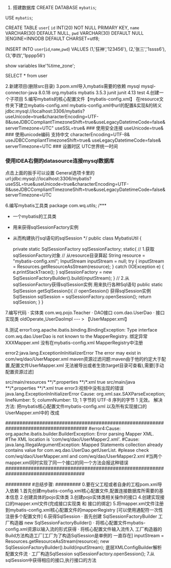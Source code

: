 1. 搭建数据库
CREATE DATABASE `mybatis`;

USE `mybatis`;

CREATE TABLE `user`(
 `id` INT(20) NOT NULL PRIMARY KEY,
 `name` VARCHAR(30) DEFAULT NULL,
 `pwd` VARCHAR(30) DEFAULT NULL 
)ENGINE=INNODB DEFAULT CHARSET=utf8;

INSERT INTO `user`(`id`,`name`,`pwd`) VALUES
(1,'狂神','123456'),
(2,'张三','1ssss6'),
(3,'李四','1pppp56')

show variables like'%time_zone';

SELECT * from user

2.新建项目(删除src目录)
3.pom.xml导入mybatis需要的依赖
<dependencies>
    <!-- https://mvnrepository.com/artifact/mysql/mysql-connector-java
         mysql驱动
    -->
    <dependency>
        <groupId>mysql</groupId>
        <artifactId>mysql-connector-java</artifactId>
        <version>8.0.18</version>
    </dependency>
    <!-- https://mvnrepository.com/artifact/org.mybatis/mybatis
         mybatis的使用(enable auto import)
    -->
    <dependency>
        <groupId>org.mybatis</groupId>
        <artifactId>mybatis</artifactId>
        <version>3.5.3</version>
    </dependency>
    <!-- https://mvnrepository.com/artifact/junit/junit
         方便测试@Test包
    -->
    <dependency>
        <groupId>junit</groupId>
        <artifactId>junit</artifactId>
        <version>4.13</version>
        <scope>test</scope>
    </dependency>
</dependencies>
4.创建一个子项目
5.编写mybatis的核心配置文件【mybatis-config.xml】
在resource文件夹下建立mybatis-config.xml
mybatis-config.xml中url的配置&amp;实现&的转义
jdbc:mysql://localhost:3306/mybatis?useUnicode=true&amp;characterEncoding=UTF-8&amp;useJDBCCompliantTimezoneShift=true&amp;useLegacyDatetimeCode=false&amp;serverTimezone=UTC"
useSSL=true&amp; ### 使用安全连接
useUnicode=true&amp; ### 使用unicode编码 支持中文
characterEncoding=UTF-8&amp;
useJDBCCompliantTimezoneShift=true&amp;
useLegacyDatetimeCode=false&amp;
serverTimezone=UTC ### 设置时区 UTC世界统一时间

### 使用IDEA右侧的datasource连接mysql数据库
点击上面的扳手可以设置
General选项卡里的url:jdbc:mysql://localhost:3306/mybatis?useSSL=true&useUnicode=true&characterEncoding=UTF-8&useJDBCCompliantTimezoneShift=true&useLegacyDatetimeCode=false&serverTimezone=UTC

6.编写mybatis工具类
package com.wq.utils;
/***
 * 一个mybatis的工具类
 * 用来获得sqlSessionFactory实例
 * 从而构建执行sql语句的sqlSession
 */
public class MybatisUtil {

    private static SqlSessionFactory sqlSessionFactory;
    static{
        // 1.获取sqlSessionFactory对象
        // 从resource目录算起
        String resource = "mybatis-config.xml";
        InputStream inputStream = null;
        try {
            inputStream = Resources.getResourceAsStream(resource);
        } catch (IOException e) {
            e.printStackTrace();
        }
        sqlSessionFactory = new SqlSessionFactoryBuilder().build(inputStream);
    }
    // 2.从sqlSessionFactory获得sqlSession实例 用来执行各种Sql语句
    public static SqlSession getSqlSession(){
        // openSession() 获得sqlSession实例
        SqlSession sqlSession = sqlSessionFactory.openSession();
        return sqlSession;
    }
}

7.编写代码
· 实体类
com.wq.pojo.Teacher
· DAO接口
com.dao.UserDao
· 接口实现类
oldOperate_UserDaoImpl --- > 【UserMapper.xml】

8.测试
error1:org.apache.ibatis.binding.BindingException: Type interface com.wq.dao.UserDao is not known to the MapperRegistry.
绑定异常 XXXMapper.xml 没有在mybatis-config.xml MapperRegistry中注册
<!-- 每一个Mapper.xml都要在Mybatis核心配置文件中MapperRegistry中注册 -->
   
error2:java.lang.ExceptionInInitializerError
The error may exist in com/wq/dao/UserMapper.xml
maven资源过滤问题:maven由于他的约定大于配置,配置文件UserMapper.xml
无法被导出或者生效(target目录可查看),需要[手动配置资源过滤]
<!-- 在build中配置resource 防止资源导出失败的问题 -->
<build>
<resources>
<!-- 默认配置文件都放在resource文件夹下 -->
<resource>
<directory>src/main/resources</directory>
<includes>
<include>**/*.properties</include>
<include>**/*.xml</include>
</includes>
<filtering>true</filtering>
</resource>
<!-- 手动配置,让java目录下的配置文件也能生效 -->
<resource>
<directory>src/main/java</directory>
<includes>
<include>**/*.properties</include>
<include>**/*.xml</include>
</includes>
<filtering>true</filtering>
</resource>
</resources>
error3:视频中没有出现的错误java.lang.ExceptionInInitializerError
Cause: org.xml.sax.SAXParseException; lineNumber: 5; columnNumber: 13; 1 字节的 UTF-8 序列的字节 1 无效。
解决方法:
把mybatis核心配置文件mybatis-config.xml 
以及所有实现接口的UserMapper.xml中的<?xml version="1.0" encoding="UTF-8" ?> 
改成<?xml version="1.0" encoding="UTF8" ?> 

#####################################################################################
#error4:Cause: org.apache.ibatis.builder.BuilderException: Error parsing Mapper XML.
#The XML location is 'com/wq/dao/UserMapper2.xml'. 
#Cause: java.lang.IllegalArgumentException: Mapped Statements collection already contains value for com.wq.dao.UserDao.getUserList. 
#please check com/wq/dao/UserMapper.xml and com/wq/dao/UserMapper2.xml
#当两个mapper.xml同时实现了同一个接口的同一个方法会报这种错误
####################################################################################

#########
#总结步骤:
#########
0.要在父工程或者自身的工程pom.xml导入依赖
1.首先创建mybatis-config.xml核心配置文件,配置连接数据库所需要的基本信息
2.创建具体的pojo实体类
3.创建pojo实体类相关操作的接口
4.创建实现接口的mapper.xml文件(完成接口实现类 和 接口的绑定)
5.将mapper.xml文件注册到mybatis-config.xml核心配置文件的mapperRegistry
  [可以使用通配符一次性注册多个配置文件]
6.获得SqlSession
· 首先创建 SqlSessionFactoryBuilder 工厂构造器 new SqlSessionFactoryBuilder()
· 将核心配置文件mybatis-config.xml资源以输入流的形式获得
· 将核心配置文件输入流传入 工厂构造器的Build方法构造工厂[工厂为了构造SqlSession是单例的 一直存在]
inputStream = Resources.getResourceAsStream(resource);
new SqlSessionFactoryBuilder().build(inputStream);
底层XMLConfigBuilder解析配置文件流
· 工厂构造SqlSession
sqlSessionFactory.openSession();
7.从sqlSession中获得相应的接口,执行接口的方法


